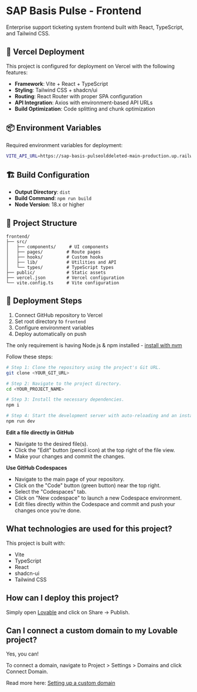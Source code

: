 # SAP Basis Pulse - Frontend

Enterprise support ticketing system frontend built with React, TypeScript, and Tailwind CSS.

## 🚀 Vercel Deployment

This project is configured for deployment on Vercel with the following features:

- **Framework**: Vite + React + TypeScript
- **Styling**: Tailwind CSS + shadcn/ui
- **Routing**: React Router with proper SPA configuration
- **API Integration**: Axios with environment-based API URLs
- **Build Optimization**: Code splitting and chunk optimization

## 📦 Environment Variables

Required environment variables for deployment:

```bash
VITE_API_URL=https://sap-basis-pulseolddeleted-main-production.up.railway.app/api/
```

## 🏗️ Build Configuration

- **Output Directory**: `dist`
- **Build Command**: `npm run build`
- **Node Version**: 18.x or higher

## 📁 Project Structure

```
frontend/
├── src/
│   ├── components/     # UI components
│   ├── pages/         # Route pages
│   ├── hooks/         # Custom hooks
│   ├── lib/           # Utilities and API
│   └── types/         # TypeScript types
├── public/            # Static assets
├── vercel.json        # Vercel configuration
└── vite.config.ts     # Vite configuration
```

## 🚀 Deployment Steps

1. Connect GitHub repository to Vercel
2. Set root directory to `frontend`
3. Configure environment variables
4. Deploy automatically on push

The only requirement is having Node.js & npm installed - [install with nvm](https://github.com/nvm-sh/nvm#installing-and-updating)

Follow these steps:

```sh
# Step 1: Clone the repository using the project's Git URL.
git clone <YOUR_GIT_URL>

# Step 2: Navigate to the project directory.
cd <YOUR_PROJECT_NAME>

# Step 3: Install the necessary dependencies.
npm i

# Step 4: Start the development server with auto-reloading and an instant preview.
npm run dev
```

**Edit a file directly in GitHub**

- Navigate to the desired file(s).
- Click the "Edit" button (pencil icon) at the top right of the file view.
- Make your changes and commit the changes.

**Use GitHub Codespaces**

- Navigate to the main page of your repository.
- Click on the "Code" button (green button) near the top right.
- Select the "Codespaces" tab.
- Click on "New codespace" to launch a new Codespace environment.
- Edit files directly within the Codespace and commit and push your changes once you're done.

## What technologies are used for this project?

This project is built with:

- Vite
- TypeScript
- React
- shadcn-ui
- Tailwind CSS

## How can I deploy this project?

Simply open [Lovable](https://lovable.dev/projects/1482da48-c05b-4a1e-a6a3-b1a5b87480f1) and click on Share -> Publish.

## Can I connect a custom domain to my Lovable project?

Yes, you can!

To connect a domain, navigate to Project > Settings > Domains and click Connect Domain.

Read more here: [Setting up a custom domain](https://docs.lovable.dev/tips-tricks/custom-domain#step-by-step-guide)
